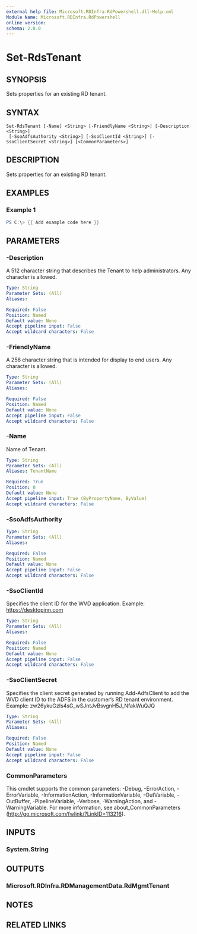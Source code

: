 ```yaml
---
external help file: Microsoft.RDInfra.RdPowershell.dll-Help.xml
Module Name: Microsoft.RDInfra.RdPowershell
online version:
schema: 2.0.0
---
```


# Set-RdsTenant

## SYNOPSIS
Sets properties for an existing RD tenant.

## SYNTAX

```
Set-RdsTenant [-Name] <String> [-FriendlyName <String>] [-Description <String>]
 [-SsoAdfsAuthority <String>] [-SsoClientId <String>] [-SsoClientSecret <String>] [<CommonParameters>]
```

## DESCRIPTION
Sets properties for an existing RD tenant.

## EXAMPLES

### Example 1
```powershell
PS C:\> {{ Add example code here }}
```

## PARAMETERS

### -Description
A 512 character string that describes the Tenant to help administrators. Any character is allowed. 

```yaml
Type: String
Parameter Sets: (All)
Aliases:

Required: False
Position: Named
Default value: None
Accept pipeline input: False
Accept wildcard characters: False
```

### -FriendlyName
A 256 character string that is intended for display to end users. Any character is allowed.

```yaml
Type: String
Parameter Sets: (All)
Aliases:

Required: False
Position: Named
Default value: None
Accept pipeline input: False
Accept wildcard characters: False
```

### -Name
Name of Tenant.

```yaml
Type: String
Parameter Sets: (All)
Aliases: TenantName

Required: True
Position: 0
Default value: None
Accept pipeline input: True (ByPropertyName, ByValue)
Accept wildcard characters: False
```

### -SsoAdfsAuthority


```yaml
Type: String
Parameter Sets: (All)
Aliases:

Required: False
Position: Named
Default value: None
Accept pipeline input: False
Accept wildcard characters: False
```

### -SsoClientId
Specifies the client ID for the WVD application. Example: https://desktopinn.com

```yaml
Type: String
Parameter Sets: (All)
Aliases:

Required: False
Position: Named
Default value: None
Accept pipeline input: False
Accept wildcard characters: False
```

### -SsoClientSecret
Specifies the client secret generated by running Add-AdfsClient to add the WVD client ID to the ADFS in the customer‘s RD tenant environment. Example: zw26ykuGzIs4sG_wSJntJvBsvgnH5J_NfakWuQJQ 

```yaml
Type: String
Parameter Sets: (All)
Aliases:

Required: False
Position: Named
Default value: None
Accept pipeline input: False
Accept wildcard characters: False
```

### CommonParameters
This cmdlet supports the common parameters: -Debug, -ErrorAction, -ErrorVariable, -InformationAction, -InformationVariable, -OutVariable, -OutBuffer, -PipelineVariable, -Verbose, -WarningAction, and -WarningVariable. For more information, see about_CommonParameters (http://go.microsoft.com/fwlink/?LinkID=113216).

## INPUTS

### System.String

## OUTPUTS

### Microsoft.RDInfra.RDManagementData.RdMgmtTenant

## NOTES

## RELATED LINKS

